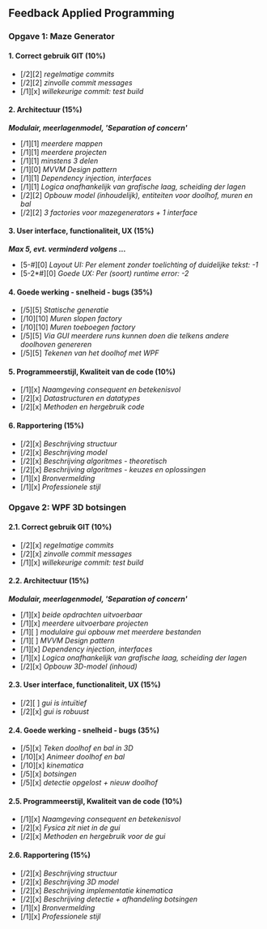 
## Feedback Applied Programming

### Opgave 1: Maze Generator

#### 1. Correct gebruik GIT (10%)

- [/2][2] *regelmatige commits*
- [/2][2] *zinvolle commit messages*
- [/1][x] *willekeurige commit: test build*


#### 2. Architectuur (15%)

***Modulair, meerlagenmodel, 'Separation of concern'***

- [/1][1] *meerdere mappen*
- [/1][1] *meerdere projecten*
- [/1][1] *minstens 3 delen*
- [/1][0] *MVVM Design pattern*
- [/1][1] *Dependency injection, interfaces*
- [/1][1] *Logica onafhankelijk van grafische laag, scheiding der lagen*
- [/2][2] *Opbouw model (inhoudelijk), entiteiten voor doolhof, muren en bal*
- [/2][2] *3 factories voor mazegenerators + 1 interface*


#### 3. User interface, functionaliteit, UX (15%) 

***Max 5, evt. verminderd volgens ...***

- [5-#][0] *Layout UI: Per element zonder toelichting of duidelijke tekst: -1*
- [5-2*#][0] *Goede UX: Per (soort) runtime error: -2*


#### 4. Goede werking - snelheid - bugs (35%)

- [/5][5] *Statische generatie*
- [/10][10] *Muren slopen factory*
- [/10][10] *Muren toeboegen factory*
- [/5][5] *Via GUI meerdere runs kunnen doen die telkens andere doolhoven genereren*
- [/5][5] *Tekenen van het doolhof met WPF*


#### 5. Programmeerstijl, Kwaliteit van de code (10%)

- [/1][x] *Naamgeving consequent en betekenisvol*
- [/2][x] *Datastructuren en datatypes*
- [/2][x] *Methoden en hergebruik code*


#### 6. Rapportering (15%)

- [/2][x] *Beschrijving structuur*
- [/2][x] *Beschrijving model*
- [/2][x] *Beschrijving algoritmes - theoretisch*
- [/2][x] *Beschrijving algoritmes - keuzes en oplossingen*
- [/1][x] *Bronvermelding*
- [/1][x] *Professionele stijl*

### Opgave 2: WPF 3D botsingen

#### 2.1. Correct gebruik GIT (10%)

- [/2][x] *regelmatige commits*
- [/2][x] *zinvolle commit messages*
- [/1][x] *willekeurige commit: test build*


#### 2.2. Architectuur (15%)

***Modulair, meerlagenmodel, 'Separation of concern'***

- [/1][x] *beide opdrachten uitvoerbaar*
- [/1][x] *meerdere uitvoerbare projecten*
- [/1][ ] *modulaire gui opbouw met meerdere bestanden*
- [/1][ ] *MVVM Design pattern*
- [/1][x] *Dependency injection, interfaces*
- [/1][x] *Logica onafhankelijk van grafische laag, scheiding der lagen*
- [/2][x] *Opbouw 3D-model (inhoud)*


#### 2.3. User interface, functionaliteit, UX (15%) 

- [/2][ ] *gui is intuïtief*
- [/2][x] *gui is robuust*


#### 2.4. Goede werking - snelheid - bugs (35%)

- [/5][x] *Teken doolhof en bal in 3D*
- [/10][x] *Animeer doolhof en bal*
- [/10][x] *kinematica*
- [/5][x] *botsingen*
- [/5][x] *detectie opgelost + nieuw doolhof*


#### 2.5. Programmeerstijl, Kwaliteit van de code (10%)

- [/1][x] *Naamgeving consequent en betekenisvol*
- [/2][x] *Fysica zit niet in de gui*
- [/2][x] *Methoden en hergebruik voor de gui*


#### 2.6. Rapportering (15%)

- [/2][x] *Beschrijving structuur*
- [/2][x] *Beschrijving 3D model*
- [/2][x] *Beschrijving implementatie kinematica*
- [/2][x] *Beschrijving detectie + afhandeling botsingen*
- [/1][x] *Bronvermelding*
- [/1][x] *Professionele stijl*
